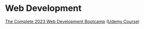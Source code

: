 # Web Development

[The Complete 2023 Web Development Bootcamp](https://github.com/whzd/learn/tree/main/webdev/complete_2023_web_development_bootcamp) ([Udemy Course](https://farfetch.udemy.com/course/the-complete-web-development-bootcamp))
